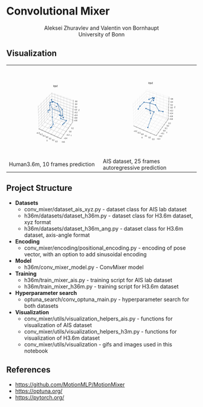 
# Convolutional Mixer

<div align="center">
  Aleksei Zhuravlev and Valentin von Bornhaupt<br>
  University of Bonn
</div>

## Visualization

<table>
  <tr>
    <td><img src="conv_mixer/visualization/best_model_h36m/walking_1_10.gif" width="320" height="240"><br />Human3.6m, 10 frames prediction</td>
    <td><img src="conv_mixer/visualization/best_model_ais_autoregressive/2021-08-04-singlePerson_001_20_10.gif" width="320" height="240"><br />AIS dataset, 25 frames autoregressive prediction</td>
    </tr>
</table>

## Project Structure

* **Datasets**
  - conv_mixer/dataset_ais_xyz.py - dataset class for AIS lab dataset
  - h36m/datasets/dataset_h36m.py - dataset class for H3.6m dataset, xyz format
  - h36m/datasets/dataset_h36m_ang.py - dataset class for H3.6m dataset, axis-angle format
* **Encoding**
  - conv_mixer/encoding/positional_encoding.py - encoding of pose vector, with an option to add sinusoidal encoding
* **Model**
  - h36m/conv_mixer_model.py - ConvMixer model
* **Training**
  - h36m/train_mixer_ais.py - training script for AIS lab dataset
  - h36m/train_mixer_h36m.py - training script for H3.6m dataset
* **Hyperparameter search**
  - optuna_search/conv_optuna_main.py - hyperparameter search for both datasets
* **Visualization**
  - conv_mixer/utils/visualization_helpers_ais.py - functions for visualization of AIS dataset
  - conv_mixer/utils/visualization_helpers_h3m.py - functions for visualization of H3.6m dataset
  - conv_mixer/utils/visualization - gifs and images used in this notebook

## References

- https://github.com/MotionMLP/MotionMixer
- https://optuna.org/
- https://pytorch.org/

